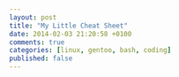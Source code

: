 ```yaml
---
layout: post
title: "My Little Cheat Sheet"
date: 2014-02-03 21:20:58 +0100
comments: true
categories: [linux, gentoo, bash, coding]
published: false 
---
```



